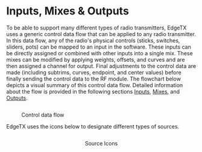 # Inputs, Mixes & Outputs

To be able to support many different types of radio transmitters, EdgeTX uses a generic control data flow that can be applied to any radio transmitter. In this data flow, any of the radio's physical controls (sticks, switches, sliders, pots) can be mapped to an input in the software. These inputs can be directly assigned or combined with other inputs into a single mix. These mixes can be modified by applying weights, offsets, and curves and are then assigned a channel for output. Final adjustments to the control data are made (including subtrims, curves, endpoint, and center values) before finally sending the control data to the RF module. The flowchart below depicts a visual summary of this control data flow. Detailed information about the flow is provided in the following sections [Inputs](mixes.md), [Mixes](mixes.md), and [Outputs](outputs.md).

<figure><img src="/.gitbook/assets/inputflow.jpg" alt=""><figcaption><p>Control data flow</p></figcaption></figure>

EdgeTX uses the icons below to designate different types of sources.&#x20;

<div align="center">

<figure><img src="/.gitbook/assets/inputicons.jpg" alt=""><figcaption><p>Source Icons</p></figcaption></figure>

</div>
